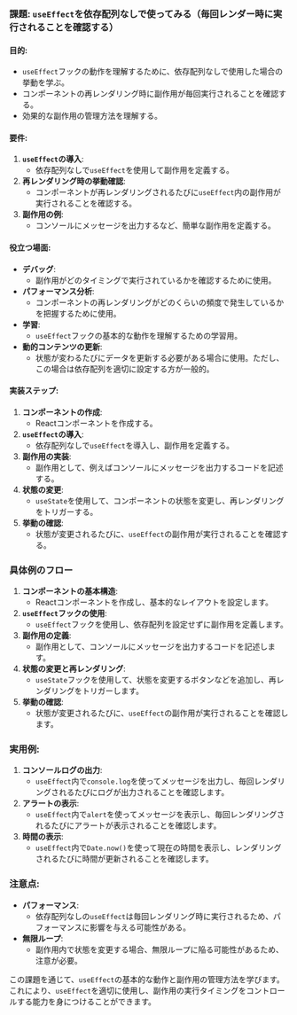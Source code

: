 ### 課題: `useEffect`を依存配列なしで使ってみる（毎回レンダー時に実行されることを確認する）

#### 目的:
- `useEffect`フックの動作を理解するために、依存配列なしで使用した場合の挙動を学ぶ。
- コンポーネントの再レンダリング時に副作用が毎回実行されることを確認する。
- 効果的な副作用の管理方法を理解する。

#### 要件:
1. **`useEffect`の導入**:
   - 依存配列なしで`useEffect`を使用して副作用を定義する。
2. **再レンダリング時の挙動確認**:
   - コンポーネントが再レンダリングされるたびに`useEffect`内の副作用が実行されることを確認する。
3. **副作用の例**:
   - コンソールにメッセージを出力するなど、簡単な副作用を定義する。

#### 役立つ場面:
- **デバッグ**:
   - 副作用がどのタイミングで実行されているかを確認するために使用。
- **パフォーマンス分析**:
   - コンポーネントの再レンダリングがどのくらいの頻度で発生しているかを把握するために使用。
- **学習**:
   - `useEffect`フックの基本的な動作を理解するための学習用。
- **動的コンテンツの更新**:
   - 状態が変わるたびにデータを更新する必要がある場合に使用。ただし、この場合は依存配列を適切に設定する方が一般的。

#### 実装ステップ:
1. **コンポーネントの作成**:
   - Reactコンポーネントを作成する。
2. **`useEffect`の導入**:
   - 依存配列なしで`useEffect`を導入し、副作用を定義する。
3. **副作用の実装**:
   - 副作用として、例えばコンソールにメッセージを出力するコードを記述する。
4. **状態の変更**:
   - `useState`を使用して、コンポーネントの状態を変更し、再レンダリングをトリガーする。
5. **挙動の確認**:
   - 状態が変更されるたびに、`useEffect`の副作用が実行されることを確認する。

### 具体例のフロー
1. **コンポーネントの基本構造**:
   - Reactコンポーネントを作成し、基本的なレイアウトを設定します。
2. **`useEffect`フックの使用**:
   - `useEffect`フックを使用し、依存配列を設定せずに副作用を定義します。
3. **副作用の定義**:
   - 副作用として、コンソールにメッセージを出力するコードを記述します。
4. **状態の変更と再レンダリング**:
   - `useState`フックを使用して、状態を変更するボタンなどを追加し、再レンダリングをトリガーします。
5. **挙動の確認**:
   - 状態が変更されるたびに、`useEffect`の副作用が実行されることを確認します。

### 実用例:
1. **コンソールログの出力**:
   - `useEffect`内で`console.log`を使ってメッセージを出力し、毎回レンダリングされるたびにログが出力されることを確認します。
2. **アラートの表示**:
   - `useEffect`内で`alert`を使ってメッセージを表示し、毎回レンダリングされるたびにアラートが表示されることを確認します。
3. **時間の表示**:
   - `useEffect`内で`Date.now()`を使って現在の時間を表示し、レンダリングされるたびに時間が更新されることを確認します。

### 注意点:
- **パフォーマンス**:
   - 依存配列なしの`useEffect`は毎回レンダリング時に実行されるため、パフォーマンスに影響を与える可能性がある。
- **無限ループ**:
   - 副作用内で状態を変更する場合、無限ループに陥る可能性があるため、注意が必要。

この課題を通じて、`useEffect`の基本的な動作と副作用の管理方法を学びます。これにより、`useEffect`を適切に使用し、副作用の実行タイミングをコントロールする能力を身につけることができます。